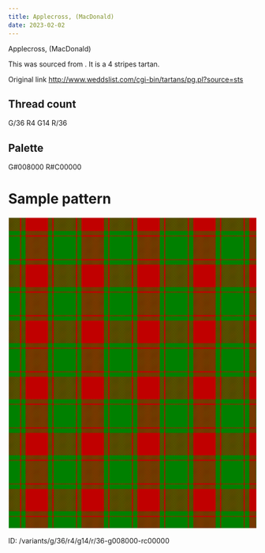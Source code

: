 ```yaml
---
title: Applecross, (MacDonald)
date: 2023-02-02
---
```

Applecross, (MacDonald)

This was sourced from <no value>.  It is a 4 stripes tartan.

Original link http://www.weddslist.com/cgi-bin/tartans/pg.pl?source=sts

## Thread count
G/36 R4 G14 R/36

## Palette
G#008000 R#C00000

# Sample pattern

![Tartan detail](tartan.png "G/36 R4 G14 R/36 tartan")

ID: /variants/g/36/r4/g14/r/36-g008000-rc00000